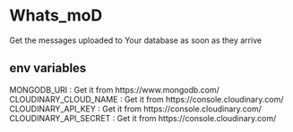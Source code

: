 # Whats_moD
<p>Get the messages uploaded to Your database as soon as they arrive</p>
<h2>env variables</h2>
<p>
  MONGODB_URI : Get it from https://www.mongodb.com/<br>
  CLOUDINARY_CLOUD_NAME : Get it from https://console.cloudinary.com/<br>
  CLOUDINARY_API_KEY : Get it from https://console.cloudinary.com/<br>
  CLOUDINARY_API_SECRET : Get it from https://console.cloudinary.com/
</p>
